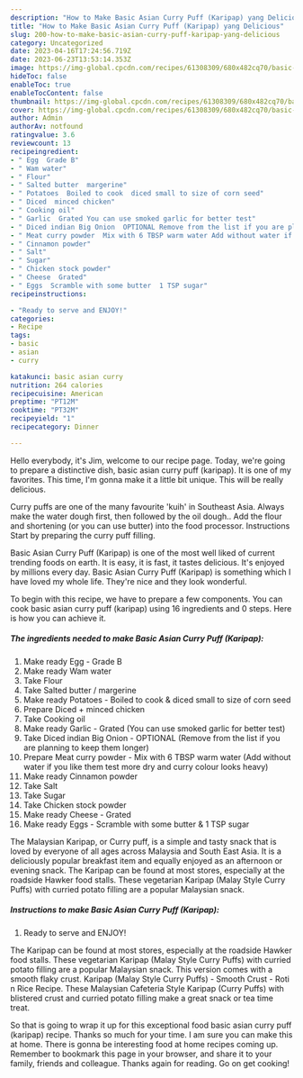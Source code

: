```yaml
---
description: "How to Make Basic Asian Curry Puff (Karipap) yang Delicious"
title: "How to Make Basic Asian Curry Puff (Karipap) yang Delicious"
slug: 200-how-to-make-basic-asian-curry-puff-karipap-yang-delicious
category: Uncategorized
date: 2023-04-16T17:24:56.719Z
date: 2023-06-23T13:53:14.353Z
image: https://img-global.cpcdn.com/recipes/61308309/680x482cq70/basic-asian-curry-puff-karipap-recipe-main-photo.jpg
hideToc: false
enableToc: true
enableTocContent: false
thumbnail: https://img-global.cpcdn.com/recipes/61308309/680x482cq70/basic-asian-curry-puff-karipap-recipe-main-photo.jpg
cover: https://img-global.cpcdn.com/recipes/61308309/680x482cq70/basic-asian-curry-puff-karipap-recipe-main-photo.jpg
author: Admin
authorAv: notfound
ratingvalue: 3.6
reviewcount: 13
recipeingredient:
- " Egg  Grade B"
- " Wam water"
- " Flour"
- " Salted butter  margerine"
- " Potatoes  Boiled to cook  diced small to size of corn seed"
- " Diced  minced chicken"
- " Cooking oil"
- " Garlic  Grated You can use smoked garlic for better test"
- " Diced indian Big Onion  OPTIONAL Remove from the list if you are planning to keep them longer"
- " Meat curry powder  Mix with 6 TBSP warm water Add without water if you like them test more dry and curry colour looks  heavy"
- " Cinnamon powder"
- " Salt"
- " Sugar"
- " Chicken stock powder"
- " Cheese  Grated"
- " Eggs  Scramble with some butter  1 TSP sugar"
recipeinstructions:

- "Ready to serve and ENJOY!"
categories:
- Recipe
tags:
- basic
- asian
- curry

katakunci: basic asian curry 
nutrition: 264 calories
recipecuisine: American
preptime: "PT12M"
cooktime: "PT32M"
recipeyield: "1"
recipecategory: Dinner

---
```



Hello everybody, it's Jim, welcome to our recipe page. Today, we're going to prepare a distinctive dish, basic asian curry puff (karipap). It is one of my favorites. This time, I'm gonna make it a little bit unique. This will be really delicious.

Curry puffs are one of the many favourite &#39;kuih&#39; in Southeast Asia. Always make the water dough first, then followed by the oil dough.. Add the flour and shortening (or you can use butter) into the food processor. Instructions Start by preparing the curry puff filling.

Basic Asian Curry Puff (Karipap) is one of the most well liked of current trending foods on earth. It is easy, it is fast, it tastes delicious. It's enjoyed by millions every day. Basic Asian Curry Puff (Karipap) is something which I have loved my whole life. They're nice and they look wonderful.


To begin with this recipe, we have to prepare a few components. You can cook basic asian curry puff (karipap) using 16 ingredients and 0 steps. Here is how you can achieve it.

<!--inarticleads1-->

##### The ingredients needed to make Basic Asian Curry Puff (Karipap):

1. Make ready  Egg - Grade B
1. Make ready  Wam water
1. Take  Flour
1. Take  Salted butter / margerine
1. Make ready  Potatoes - Boiled to cook &amp; diced small to size of corn seed
1. Prepare  Diced + minced chicken
1. Take  Cooking oil
1. Make ready  Garlic - Grated (You can use smoked garlic for better test)
1. Take  Diced indian Big Onion - OPTIONAL (Remove from the list if you are planning to keep them longer)
1. Prepare  Meat curry powder - Mix with 6 TBSP warm water (Add without water if you like them test more dry and curry colour looks  heavy)
1. Make ready  Cinnamon powder
1. Take  Salt
1. Take  Sugar
1. Take  Chicken stock powder
1. Make ready  Cheese - Grated
1. Make ready  Eggs - Scramble with some butter &amp; 1 TSP sugar


The Malaysian Karipap, or Curry puff, is a simple and tasty snack that is loved by everyone of all ages across Malaysia and South East Asia. It is a deliciously popular breakfast item and equally enjoyed as an afternoon or evening snack. The Karipap can be found at most stores, especially at the roadside Hawker food stalls. These vegetarian Karipap (Malay Style Curry Puffs) with curried potato filling are a popular Malaysian snack. 

<!--inarticleads2-->

##### Instructions to make Basic Asian Curry Puff (Karipap):


1. Ready to serve and ENJOY!

The Karipap can be found at most stores, especially at the roadside Hawker food stalls. These vegetarian Karipap (Malay Style Curry Puffs) with curried potato filling are a popular Malaysian snack. This version comes with a smooth flaky crust. Karipap (Malay Style Curry Puffs) - Smooth Crust - Roti n Rice Recipe. These Malaysian Cafeteria Style Karipap (Curry Puffs) with blistered crust and curried potato filling make a great snack or tea time treat. 

So that is going to wrap it up for this exceptional food basic asian curry puff (karipap) recipe. Thanks so much for your time. I am sure you can make this at home. There is gonna be interesting food at home recipes coming up. Remember to bookmark this page in your browser, and share it to your family, friends and colleague. Thanks again for reading. Go on get cooking!
